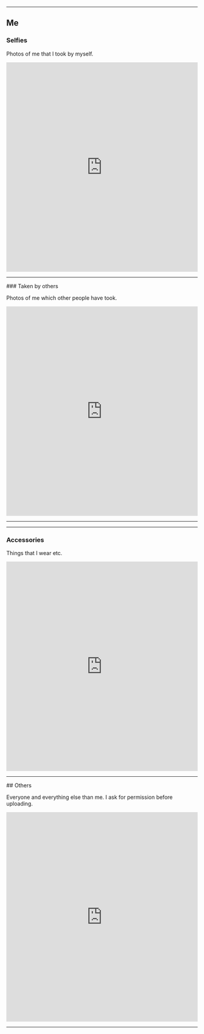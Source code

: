 <!DOCTYPE html>
<html>
<head>
<meta charset="UTF-8" />
<!-- <meta http-equiv="refresh" content="60" /> -->
<meta name="description" content="This page contains most of my imgur albums.." />
<meta name="keywords" content="" />
<meta name="author" content="Mikaela Suomalainen" />
<link rel="canonical" href="https://mkaysi.github.io/pages/photos.html">
<title>Photo albums that are embedded from my imgur account.</title>
<link rel="stylesheet" type="text/css" href="../css.css" />
</head>
<body>
<hr/>

## Me

### Selfies

Photos of me that I took by myself.

<iframe class="imgur-album" width="100%" height="550" frameborder="0" src="https://imgur.com/a/8b4EY/embed"></iframe>

<hr/>
### Taken by others

Photos of me which other people have took.

<iframe class="imgur-album" width="100%" height="550" frameborder="0" src="https://imgur.com/a/pfCvJ/embed"></iframe>
<hr/>

<!--

### PGP

Me holding my PGP key fingerprints (to verify I own them for people who 
require photo authentication).

<iframe class="imgur-album" width="100%" height="550" frameborder="0" src="https://imgur.com/a/N8Kwa/embed"></iframe>

-->

<hr/>

### Accessories

Things that I wear etc.

<iframe class="imgur-album" width="100%" height="550" frameborder="0" src="https://imgur.com/a/XqFg6/embed"></iframe>

<hr/>
## Others

Everyone and everything else than me. I ask for permission before 
uploading.

<iframe class="imgur-album" width="100%" height="550" frameborder="0" src="https://imgur.com/a/XCV8k/embed"></iframe>

<hr/>
<script>
  (function(i,s,o,g,r,a,m){i['GoogleAnalyticsObject']=r;i[r]=i[r]||function(){
    (i[r].q=i[r].q||[]).push(arguments)},i[r].l=1*new Date();a=s.createElement(o),
      m=s.getElementsByTagName(o)[0];a.async=1;a.src=g;m.parentNode.insertBefore(a,m)
        })(window,document,'script','//www.google-analytics.com/analytics.js','ga');

          ga('create', 'UA-40171169-1', 'mkaysi.github.io');
            ga('send', 'pageview');

            </script>
</body>
</html>
<!-- vim : set ft=markdown-->
